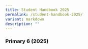 ```yaml
---
title: Student Handbook 2025
permalink: /student-handbook-2025/
variant: markdown
description: ""
---
```

<h3 style="text-align: justify;"><strong><span style="color: #000000;">Primary 6 (2025)</span></strong></h3>
